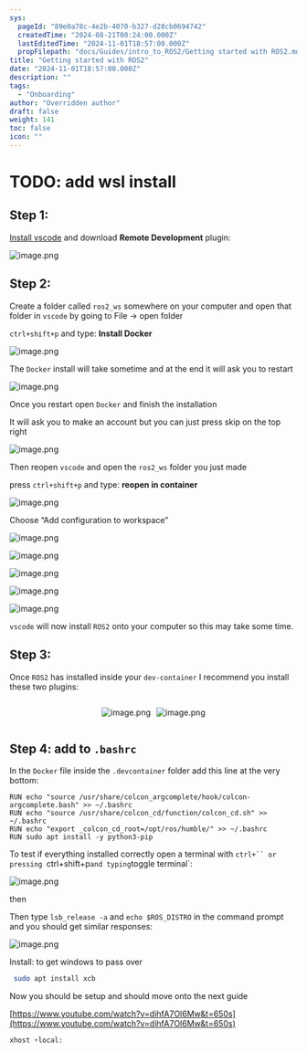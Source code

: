 ```yaml
---
sys:
  pageId: "89e0a78c-4e2b-4070-b327-d28cb0694742"
  createdTime: "2024-08-21T00:24:00.000Z"
  lastEditedTime: "2024-11-01T18:57:00.000Z"
  propFilepath: "docs/Guides/intro_to_ROS2/Getting started with ROS2.md"
title: "Getting started with ROS2"
date: "2024-11-01T18:57:00.000Z"
description: ""
tags:
  - "Onboarding"
author: "Overridden author"
draft: false
weight: 141
toc: false
icon: ""
---
```


# TODO: add wsl install

## Step 1:

[Install vscode](https://code.visualstudio.com/download) and download **Remote Development** plugin:

![image.png](https://prod-files-secure.s3.us-west-2.amazonaws.com/d518164a-d88e-44d1-a4ee-3adb3bd8bce0/efb52993-1881-4a40-b95e-6f020334f022/image.png?X-Amz-Algorithm=AWS4-HMAC-SHA256&X-Amz-Content-Sha256=UNSIGNED-PAYLOAD&X-Amz-Credential=ASIAZI2LB466QBMDHCJO%2F20250306%2Fus-west-2%2Fs3%2Faws4_request&X-Amz-Date=20250306T210747Z&X-Amz-Expires=3600&X-Amz-Security-Token=IQoJb3JpZ2luX2VjEOv%2F%2F%2F%2F%2F%2F%2F%2F%2F%2FwEaCXVzLXdlc3QtMiJGMEQCICypruJyr%2FmTy2BHUaGGD7W%2BN9B1T1OUKWm%2F5H%2BbvSbtAiAXzPVGCOIEzYHw9UBeytVl3Pixe7fQiptqwAO5vhQjmSr%2FAwgzEAAaDDYzNzQyMzE4MzgwNSIMx7gto68BoGwYIjFyKtwDFD9PlssmvH8hCCb6O9zIANey1E%2FzBImsMcWfabzjG0bPej3c2i6pvcbrPzNuMabn2EVvxtwBer9jHOBFJVMYadT98PGeQ0mRCxwmoX1AjmkmQyIDNQBMSjthKc3AONuqgErchEor%2BNFirxFujfQ%2FAqdT%2B7gIBUcfs7VMb9JO6iwPO453w3soDvd%2F%2B%2FPzhhwiDI1btDUAu2v8qD3VdxTlJ8MF6Tx1XPOjNRYPSbpv9Kbw8EWDaO3Q2cY43snteWD0tmRtrlx9Fub%2BKvevZFvvej2gB6R7OijsMETOvW%2BSIPUkRV0eayX88MtPe3DdyJ5yWkRNpK4l1LTDgF6b0auzxNHbcFfc1rj%2BvX%2FOQJROUh3VnNOX0PyNNw5%2FQl77fxdNfaw7gLg7r1r90Ahz6N70OTk6YVubYhMhd7c9%2BNM5P5iImDT%2FkSH3JsXPJPWHnTQyeSECLBwTrRBnGqbbyD3AUb2g80OBiQkGu7lUI4BT%2FVr430OJmkSSXTVSp3s2eSEmmFCZGKl3jJQz%2BCIXZxA42Rm7qUXIzB3lNAVXUdK%2FR1MlazUbeO9QyFwnDMknGmgwGAOrVyg21%2FI654Wqinx0vUeXca41Nr1stnnRL7pWzbqsS8lTI9f0cFrSRgQw4s2nvgY6pgESg6dR%2F3JyiY0EmbDdiUxCraFNkHU3PAqqbC%2BZ6g99Zi%2BwuAl5WnFGI97Krv02R7KOfnJPEdvz3dfTMD9Cc%2BSyplLrtav332vPRVeu21LuIPEd%2F%2BTUcuOzrFCED4xuqoUNHzfGz4kGuakv6KBzWxWNboj0eHy4%2BoWMuWwb5tcqKa5bpWhN%2BptJ77H8m%2BUnoJKU0fXpeqRgqt2qrtSkA8Q37D3r6Mho&X-Amz-Signature=f30d2d0afdb049412332698863ffa5c7b01b834b302b85907f02bd715b54e728&X-Amz-SignedHeaders=host&x-id=GetObject)

## Step 2:

Create a folder called `ros2_ws` somewhere on your computer and open that folder in `vscode` by going to File → open folder 

`ctrl+shift+p` and type: **Install Docker**

![image.png](https://prod-files-secure.s3.us-west-2.amazonaws.com/d518164a-d88e-44d1-a4ee-3adb3bd8bce0/2269dc0e-1cd5-47ff-bceb-c04ad9b2eab0/image.png?X-Amz-Algorithm=AWS4-HMAC-SHA256&X-Amz-Content-Sha256=UNSIGNED-PAYLOAD&X-Amz-Credential=ASIAZI2LB466QBMDHCJO%2F20250306%2Fus-west-2%2Fs3%2Faws4_request&X-Amz-Date=20250306T210747Z&X-Amz-Expires=3600&X-Amz-Security-Token=IQoJb3JpZ2luX2VjEOv%2F%2F%2F%2F%2F%2F%2F%2F%2F%2FwEaCXVzLXdlc3QtMiJGMEQCICypruJyr%2FmTy2BHUaGGD7W%2BN9B1T1OUKWm%2F5H%2BbvSbtAiAXzPVGCOIEzYHw9UBeytVl3Pixe7fQiptqwAO5vhQjmSr%2FAwgzEAAaDDYzNzQyMzE4MzgwNSIMx7gto68BoGwYIjFyKtwDFD9PlssmvH8hCCb6O9zIANey1E%2FzBImsMcWfabzjG0bPej3c2i6pvcbrPzNuMabn2EVvxtwBer9jHOBFJVMYadT98PGeQ0mRCxwmoX1AjmkmQyIDNQBMSjthKc3AONuqgErchEor%2BNFirxFujfQ%2FAqdT%2B7gIBUcfs7VMb9JO6iwPO453w3soDvd%2F%2B%2FPzhhwiDI1btDUAu2v8qD3VdxTlJ8MF6Tx1XPOjNRYPSbpv9Kbw8EWDaO3Q2cY43snteWD0tmRtrlx9Fub%2BKvevZFvvej2gB6R7OijsMETOvW%2BSIPUkRV0eayX88MtPe3DdyJ5yWkRNpK4l1LTDgF6b0auzxNHbcFfc1rj%2BvX%2FOQJROUh3VnNOX0PyNNw5%2FQl77fxdNfaw7gLg7r1r90Ahz6N70OTk6YVubYhMhd7c9%2BNM5P5iImDT%2FkSH3JsXPJPWHnTQyeSECLBwTrRBnGqbbyD3AUb2g80OBiQkGu7lUI4BT%2FVr430OJmkSSXTVSp3s2eSEmmFCZGKl3jJQz%2BCIXZxA42Rm7qUXIzB3lNAVXUdK%2FR1MlazUbeO9QyFwnDMknGmgwGAOrVyg21%2FI654Wqinx0vUeXca41Nr1stnnRL7pWzbqsS8lTI9f0cFrSRgQw4s2nvgY6pgESg6dR%2F3JyiY0EmbDdiUxCraFNkHU3PAqqbC%2BZ6g99Zi%2BwuAl5WnFGI97Krv02R7KOfnJPEdvz3dfTMD9Cc%2BSyplLrtav332vPRVeu21LuIPEd%2F%2BTUcuOzrFCED4xuqoUNHzfGz4kGuakv6KBzWxWNboj0eHy4%2BoWMuWwb5tcqKa5bpWhN%2BptJ77H8m%2BUnoJKU0fXpeqRgqt2qrtSkA8Q37D3r6Mho&X-Amz-Signature=b4daa1fa14a7e567c3cf4b0281f49b5f373c1080cc6ee56073b185dc3691249d&X-Amz-SignedHeaders=host&x-id=GetObject)

The `Docker` install will take sometime and at the end it will ask you to restart

![image.png](https://prod-files-secure.s3.us-west-2.amazonaws.com/d518164a-d88e-44d1-a4ee-3adb3bd8bce0/ed233f78-be33-4b1f-b89c-9c346c0e961e/image.png?X-Amz-Algorithm=AWS4-HMAC-SHA256&X-Amz-Content-Sha256=UNSIGNED-PAYLOAD&X-Amz-Credential=ASIAZI2LB466QBMDHCJO%2F20250306%2Fus-west-2%2Fs3%2Faws4_request&X-Amz-Date=20250306T210747Z&X-Amz-Expires=3600&X-Amz-Security-Token=IQoJb3JpZ2luX2VjEOv%2F%2F%2F%2F%2F%2F%2F%2F%2F%2FwEaCXVzLXdlc3QtMiJGMEQCICypruJyr%2FmTy2BHUaGGD7W%2BN9B1T1OUKWm%2F5H%2BbvSbtAiAXzPVGCOIEzYHw9UBeytVl3Pixe7fQiptqwAO5vhQjmSr%2FAwgzEAAaDDYzNzQyMzE4MzgwNSIMx7gto68BoGwYIjFyKtwDFD9PlssmvH8hCCb6O9zIANey1E%2FzBImsMcWfabzjG0bPej3c2i6pvcbrPzNuMabn2EVvxtwBer9jHOBFJVMYadT98PGeQ0mRCxwmoX1AjmkmQyIDNQBMSjthKc3AONuqgErchEor%2BNFirxFujfQ%2FAqdT%2B7gIBUcfs7VMb9JO6iwPO453w3soDvd%2F%2B%2FPzhhwiDI1btDUAu2v8qD3VdxTlJ8MF6Tx1XPOjNRYPSbpv9Kbw8EWDaO3Q2cY43snteWD0tmRtrlx9Fub%2BKvevZFvvej2gB6R7OijsMETOvW%2BSIPUkRV0eayX88MtPe3DdyJ5yWkRNpK4l1LTDgF6b0auzxNHbcFfc1rj%2BvX%2FOQJROUh3VnNOX0PyNNw5%2FQl77fxdNfaw7gLg7r1r90Ahz6N70OTk6YVubYhMhd7c9%2BNM5P5iImDT%2FkSH3JsXPJPWHnTQyeSECLBwTrRBnGqbbyD3AUb2g80OBiQkGu7lUI4BT%2FVr430OJmkSSXTVSp3s2eSEmmFCZGKl3jJQz%2BCIXZxA42Rm7qUXIzB3lNAVXUdK%2FR1MlazUbeO9QyFwnDMknGmgwGAOrVyg21%2FI654Wqinx0vUeXca41Nr1stnnRL7pWzbqsS8lTI9f0cFrSRgQw4s2nvgY6pgESg6dR%2F3JyiY0EmbDdiUxCraFNkHU3PAqqbC%2BZ6g99Zi%2BwuAl5WnFGI97Krv02R7KOfnJPEdvz3dfTMD9Cc%2BSyplLrtav332vPRVeu21LuIPEd%2F%2BTUcuOzrFCED4xuqoUNHzfGz4kGuakv6KBzWxWNboj0eHy4%2BoWMuWwb5tcqKa5bpWhN%2BptJ77H8m%2BUnoJKU0fXpeqRgqt2qrtSkA8Q37D3r6Mho&X-Amz-Signature=8db8593b93d2f9d69ad0fe9f3913ecca370ed593f98bed79238803a35cdac6b2&X-Amz-SignedHeaders=host&x-id=GetObject)

Once you restart open `Docker` and finish the installation

It will ask you to make an account but you can just press skip on the top right

![image.png](https://prod-files-secure.s3.us-west-2.amazonaws.com/d518164a-d88e-44d1-a4ee-3adb3bd8bce0/21010ad9-1659-4fd9-9f59-9932a09b2a3d/image.png?X-Amz-Algorithm=AWS4-HMAC-SHA256&X-Amz-Content-Sha256=UNSIGNED-PAYLOAD&X-Amz-Credential=ASIAZI2LB466QBMDHCJO%2F20250306%2Fus-west-2%2Fs3%2Faws4_request&X-Amz-Date=20250306T210747Z&X-Amz-Expires=3600&X-Amz-Security-Token=IQoJb3JpZ2luX2VjEOv%2F%2F%2F%2F%2F%2F%2F%2F%2F%2FwEaCXVzLXdlc3QtMiJGMEQCICypruJyr%2FmTy2BHUaGGD7W%2BN9B1T1OUKWm%2F5H%2BbvSbtAiAXzPVGCOIEzYHw9UBeytVl3Pixe7fQiptqwAO5vhQjmSr%2FAwgzEAAaDDYzNzQyMzE4MzgwNSIMx7gto68BoGwYIjFyKtwDFD9PlssmvH8hCCb6O9zIANey1E%2FzBImsMcWfabzjG0bPej3c2i6pvcbrPzNuMabn2EVvxtwBer9jHOBFJVMYadT98PGeQ0mRCxwmoX1AjmkmQyIDNQBMSjthKc3AONuqgErchEor%2BNFirxFujfQ%2FAqdT%2B7gIBUcfs7VMb9JO6iwPO453w3soDvd%2F%2B%2FPzhhwiDI1btDUAu2v8qD3VdxTlJ8MF6Tx1XPOjNRYPSbpv9Kbw8EWDaO3Q2cY43snteWD0tmRtrlx9Fub%2BKvevZFvvej2gB6R7OijsMETOvW%2BSIPUkRV0eayX88MtPe3DdyJ5yWkRNpK4l1LTDgF6b0auzxNHbcFfc1rj%2BvX%2FOQJROUh3VnNOX0PyNNw5%2FQl77fxdNfaw7gLg7r1r90Ahz6N70OTk6YVubYhMhd7c9%2BNM5P5iImDT%2FkSH3JsXPJPWHnTQyeSECLBwTrRBnGqbbyD3AUb2g80OBiQkGu7lUI4BT%2FVr430OJmkSSXTVSp3s2eSEmmFCZGKl3jJQz%2BCIXZxA42Rm7qUXIzB3lNAVXUdK%2FR1MlazUbeO9QyFwnDMknGmgwGAOrVyg21%2FI654Wqinx0vUeXca41Nr1stnnRL7pWzbqsS8lTI9f0cFrSRgQw4s2nvgY6pgESg6dR%2F3JyiY0EmbDdiUxCraFNkHU3PAqqbC%2BZ6g99Zi%2BwuAl5WnFGI97Krv02R7KOfnJPEdvz3dfTMD9Cc%2BSyplLrtav332vPRVeu21LuIPEd%2F%2BTUcuOzrFCED4xuqoUNHzfGz4kGuakv6KBzWxWNboj0eHy4%2BoWMuWwb5tcqKa5bpWhN%2BptJ77H8m%2BUnoJKU0fXpeqRgqt2qrtSkA8Q37D3r6Mho&X-Amz-Signature=1c7d966de96dad1df9733df2c5956c155d0017a227ea86d3315f7610ac5aa130&X-Amz-SignedHeaders=host&x-id=GetObject)

Then reopen `vscode` and open the `ros2_ws` folder you just made

press `ctrl+shift+p` and type: **reopen in container**

![image.png](https://prod-files-secure.s3.us-west-2.amazonaws.com/d518164a-d88e-44d1-a4ee-3adb3bd8bce0/4e93b8c2-41ad-488c-8095-c74205196118/image.png?X-Amz-Algorithm=AWS4-HMAC-SHA256&X-Amz-Content-Sha256=UNSIGNED-PAYLOAD&X-Amz-Credential=ASIAZI2LB466QBMDHCJO%2F20250306%2Fus-west-2%2Fs3%2Faws4_request&X-Amz-Date=20250306T210747Z&X-Amz-Expires=3600&X-Amz-Security-Token=IQoJb3JpZ2luX2VjEOv%2F%2F%2F%2F%2F%2F%2F%2F%2F%2FwEaCXVzLXdlc3QtMiJGMEQCICypruJyr%2FmTy2BHUaGGD7W%2BN9B1T1OUKWm%2F5H%2BbvSbtAiAXzPVGCOIEzYHw9UBeytVl3Pixe7fQiptqwAO5vhQjmSr%2FAwgzEAAaDDYzNzQyMzE4MzgwNSIMx7gto68BoGwYIjFyKtwDFD9PlssmvH8hCCb6O9zIANey1E%2FzBImsMcWfabzjG0bPej3c2i6pvcbrPzNuMabn2EVvxtwBer9jHOBFJVMYadT98PGeQ0mRCxwmoX1AjmkmQyIDNQBMSjthKc3AONuqgErchEor%2BNFirxFujfQ%2FAqdT%2B7gIBUcfs7VMb9JO6iwPO453w3soDvd%2F%2B%2FPzhhwiDI1btDUAu2v8qD3VdxTlJ8MF6Tx1XPOjNRYPSbpv9Kbw8EWDaO3Q2cY43snteWD0tmRtrlx9Fub%2BKvevZFvvej2gB6R7OijsMETOvW%2BSIPUkRV0eayX88MtPe3DdyJ5yWkRNpK4l1LTDgF6b0auzxNHbcFfc1rj%2BvX%2FOQJROUh3VnNOX0PyNNw5%2FQl77fxdNfaw7gLg7r1r90Ahz6N70OTk6YVubYhMhd7c9%2BNM5P5iImDT%2FkSH3JsXPJPWHnTQyeSECLBwTrRBnGqbbyD3AUb2g80OBiQkGu7lUI4BT%2FVr430OJmkSSXTVSp3s2eSEmmFCZGKl3jJQz%2BCIXZxA42Rm7qUXIzB3lNAVXUdK%2FR1MlazUbeO9QyFwnDMknGmgwGAOrVyg21%2FI654Wqinx0vUeXca41Nr1stnnRL7pWzbqsS8lTI9f0cFrSRgQw4s2nvgY6pgESg6dR%2F3JyiY0EmbDdiUxCraFNkHU3PAqqbC%2BZ6g99Zi%2BwuAl5WnFGI97Krv02R7KOfnJPEdvz3dfTMD9Cc%2BSyplLrtav332vPRVeu21LuIPEd%2F%2BTUcuOzrFCED4xuqoUNHzfGz4kGuakv6KBzWxWNboj0eHy4%2BoWMuWwb5tcqKa5bpWhN%2BptJ77H8m%2BUnoJKU0fXpeqRgqt2qrtSkA8Q37D3r6Mho&X-Amz-Signature=1c53bf62d103cf194da54721c43b415695cad135a584c3e44b33d271ae1dec0e&X-Amz-SignedHeaders=host&x-id=GetObject)

Choose “Add configuration to workspace”

![image.png](https://prod-files-secure.s3.us-west-2.amazonaws.com/d518164a-d88e-44d1-a4ee-3adb3bd8bce0/9560b282-5060-4989-ba37-97e7b2c22476/image.png?X-Amz-Algorithm=AWS4-HMAC-SHA256&X-Amz-Content-Sha256=UNSIGNED-PAYLOAD&X-Amz-Credential=ASIAZI2LB466QBMDHCJO%2F20250306%2Fus-west-2%2Fs3%2Faws4_request&X-Amz-Date=20250306T210747Z&X-Amz-Expires=3600&X-Amz-Security-Token=IQoJb3JpZ2luX2VjEOv%2F%2F%2F%2F%2F%2F%2F%2F%2F%2FwEaCXVzLXdlc3QtMiJGMEQCICypruJyr%2FmTy2BHUaGGD7W%2BN9B1T1OUKWm%2F5H%2BbvSbtAiAXzPVGCOIEzYHw9UBeytVl3Pixe7fQiptqwAO5vhQjmSr%2FAwgzEAAaDDYzNzQyMzE4MzgwNSIMx7gto68BoGwYIjFyKtwDFD9PlssmvH8hCCb6O9zIANey1E%2FzBImsMcWfabzjG0bPej3c2i6pvcbrPzNuMabn2EVvxtwBer9jHOBFJVMYadT98PGeQ0mRCxwmoX1AjmkmQyIDNQBMSjthKc3AONuqgErchEor%2BNFirxFujfQ%2FAqdT%2B7gIBUcfs7VMb9JO6iwPO453w3soDvd%2F%2B%2FPzhhwiDI1btDUAu2v8qD3VdxTlJ8MF6Tx1XPOjNRYPSbpv9Kbw8EWDaO3Q2cY43snteWD0tmRtrlx9Fub%2BKvevZFvvej2gB6R7OijsMETOvW%2BSIPUkRV0eayX88MtPe3DdyJ5yWkRNpK4l1LTDgF6b0auzxNHbcFfc1rj%2BvX%2FOQJROUh3VnNOX0PyNNw5%2FQl77fxdNfaw7gLg7r1r90Ahz6N70OTk6YVubYhMhd7c9%2BNM5P5iImDT%2FkSH3JsXPJPWHnTQyeSECLBwTrRBnGqbbyD3AUb2g80OBiQkGu7lUI4BT%2FVr430OJmkSSXTVSp3s2eSEmmFCZGKl3jJQz%2BCIXZxA42Rm7qUXIzB3lNAVXUdK%2FR1MlazUbeO9QyFwnDMknGmgwGAOrVyg21%2FI654Wqinx0vUeXca41Nr1stnnRL7pWzbqsS8lTI9f0cFrSRgQw4s2nvgY6pgESg6dR%2F3JyiY0EmbDdiUxCraFNkHU3PAqqbC%2BZ6g99Zi%2BwuAl5WnFGI97Krv02R7KOfnJPEdvz3dfTMD9Cc%2BSyplLrtav332vPRVeu21LuIPEd%2F%2BTUcuOzrFCED4xuqoUNHzfGz4kGuakv6KBzWxWNboj0eHy4%2BoWMuWwb5tcqKa5bpWhN%2BptJ77H8m%2BUnoJKU0fXpeqRgqt2qrtSkA8Q37D3r6Mho&X-Amz-Signature=768745db8a57d91d712858180fa238ac6fd32221b7b33aae793df5e813d8e73f&X-Amz-SignedHeaders=host&x-id=GetObject)

![image.png](https://prod-files-secure.s3.us-west-2.amazonaws.com/d518164a-d88e-44d1-a4ee-3adb3bd8bce0/2ee63f81-886b-48e8-a553-dc6e5eac99e4/image.png?X-Amz-Algorithm=AWS4-HMAC-SHA256&X-Amz-Content-Sha256=UNSIGNED-PAYLOAD&X-Amz-Credential=ASIAZI2LB466QBMDHCJO%2F20250306%2Fus-west-2%2Fs3%2Faws4_request&X-Amz-Date=20250306T210747Z&X-Amz-Expires=3600&X-Amz-Security-Token=IQoJb3JpZ2luX2VjEOv%2F%2F%2F%2F%2F%2F%2F%2F%2F%2FwEaCXVzLXdlc3QtMiJGMEQCICypruJyr%2FmTy2BHUaGGD7W%2BN9B1T1OUKWm%2F5H%2BbvSbtAiAXzPVGCOIEzYHw9UBeytVl3Pixe7fQiptqwAO5vhQjmSr%2FAwgzEAAaDDYzNzQyMzE4MzgwNSIMx7gto68BoGwYIjFyKtwDFD9PlssmvH8hCCb6O9zIANey1E%2FzBImsMcWfabzjG0bPej3c2i6pvcbrPzNuMabn2EVvxtwBer9jHOBFJVMYadT98PGeQ0mRCxwmoX1AjmkmQyIDNQBMSjthKc3AONuqgErchEor%2BNFirxFujfQ%2FAqdT%2B7gIBUcfs7VMb9JO6iwPO453w3soDvd%2F%2B%2FPzhhwiDI1btDUAu2v8qD3VdxTlJ8MF6Tx1XPOjNRYPSbpv9Kbw8EWDaO3Q2cY43snteWD0tmRtrlx9Fub%2BKvevZFvvej2gB6R7OijsMETOvW%2BSIPUkRV0eayX88MtPe3DdyJ5yWkRNpK4l1LTDgF6b0auzxNHbcFfc1rj%2BvX%2FOQJROUh3VnNOX0PyNNw5%2FQl77fxdNfaw7gLg7r1r90Ahz6N70OTk6YVubYhMhd7c9%2BNM5P5iImDT%2FkSH3JsXPJPWHnTQyeSECLBwTrRBnGqbbyD3AUb2g80OBiQkGu7lUI4BT%2FVr430OJmkSSXTVSp3s2eSEmmFCZGKl3jJQz%2BCIXZxA42Rm7qUXIzB3lNAVXUdK%2FR1MlazUbeO9QyFwnDMknGmgwGAOrVyg21%2FI654Wqinx0vUeXca41Nr1stnnRL7pWzbqsS8lTI9f0cFrSRgQw4s2nvgY6pgESg6dR%2F3JyiY0EmbDdiUxCraFNkHU3PAqqbC%2BZ6g99Zi%2BwuAl5WnFGI97Krv02R7KOfnJPEdvz3dfTMD9Cc%2BSyplLrtav332vPRVeu21LuIPEd%2F%2BTUcuOzrFCED4xuqoUNHzfGz4kGuakv6KBzWxWNboj0eHy4%2BoWMuWwb5tcqKa5bpWhN%2BptJ77H8m%2BUnoJKU0fXpeqRgqt2qrtSkA8Q37D3r6Mho&X-Amz-Signature=2395340cf58881673a9b6ec7f0e3a8e78f447c6143fe85054caa4559f1a9e133&X-Amz-SignedHeaders=host&x-id=GetObject)

![image.png](https://prod-files-secure.s3.us-west-2.amazonaws.com/d518164a-d88e-44d1-a4ee-3adb3bd8bce0/ae1580b2-b048-407e-aed9-b584224a7a04/image.png?X-Amz-Algorithm=AWS4-HMAC-SHA256&X-Amz-Content-Sha256=UNSIGNED-PAYLOAD&X-Amz-Credential=ASIAZI2LB466QBMDHCJO%2F20250306%2Fus-west-2%2Fs3%2Faws4_request&X-Amz-Date=20250306T210747Z&X-Amz-Expires=3600&X-Amz-Security-Token=IQoJb3JpZ2luX2VjEOv%2F%2F%2F%2F%2F%2F%2F%2F%2F%2FwEaCXVzLXdlc3QtMiJGMEQCICypruJyr%2FmTy2BHUaGGD7W%2BN9B1T1OUKWm%2F5H%2BbvSbtAiAXzPVGCOIEzYHw9UBeytVl3Pixe7fQiptqwAO5vhQjmSr%2FAwgzEAAaDDYzNzQyMzE4MzgwNSIMx7gto68BoGwYIjFyKtwDFD9PlssmvH8hCCb6O9zIANey1E%2FzBImsMcWfabzjG0bPej3c2i6pvcbrPzNuMabn2EVvxtwBer9jHOBFJVMYadT98PGeQ0mRCxwmoX1AjmkmQyIDNQBMSjthKc3AONuqgErchEor%2BNFirxFujfQ%2FAqdT%2B7gIBUcfs7VMb9JO6iwPO453w3soDvd%2F%2B%2FPzhhwiDI1btDUAu2v8qD3VdxTlJ8MF6Tx1XPOjNRYPSbpv9Kbw8EWDaO3Q2cY43snteWD0tmRtrlx9Fub%2BKvevZFvvej2gB6R7OijsMETOvW%2BSIPUkRV0eayX88MtPe3DdyJ5yWkRNpK4l1LTDgF6b0auzxNHbcFfc1rj%2BvX%2FOQJROUh3VnNOX0PyNNw5%2FQl77fxdNfaw7gLg7r1r90Ahz6N70OTk6YVubYhMhd7c9%2BNM5P5iImDT%2FkSH3JsXPJPWHnTQyeSECLBwTrRBnGqbbyD3AUb2g80OBiQkGu7lUI4BT%2FVr430OJmkSSXTVSp3s2eSEmmFCZGKl3jJQz%2BCIXZxA42Rm7qUXIzB3lNAVXUdK%2FR1MlazUbeO9QyFwnDMknGmgwGAOrVyg21%2FI654Wqinx0vUeXca41Nr1stnnRL7pWzbqsS8lTI9f0cFrSRgQw4s2nvgY6pgESg6dR%2F3JyiY0EmbDdiUxCraFNkHU3PAqqbC%2BZ6g99Zi%2BwuAl5WnFGI97Krv02R7KOfnJPEdvz3dfTMD9Cc%2BSyplLrtav332vPRVeu21LuIPEd%2F%2BTUcuOzrFCED4xuqoUNHzfGz4kGuakv6KBzWxWNboj0eHy4%2BoWMuWwb5tcqKa5bpWhN%2BptJ77H8m%2BUnoJKU0fXpeqRgqt2qrtSkA8Q37D3r6Mho&X-Amz-Signature=a70af38f0e2f781ddc2bc6cddd0285d8a095dc0f03d7dfdd4c3287b352a14504&X-Amz-SignedHeaders=host&x-id=GetObject)

![image.png](https://prod-files-secure.s3.us-west-2.amazonaws.com/d518164a-d88e-44d1-a4ee-3adb3bd8bce0/53255b28-f75e-430f-b9e3-c0ac8577e42b/image.png?X-Amz-Algorithm=AWS4-HMAC-SHA256&X-Amz-Content-Sha256=UNSIGNED-PAYLOAD&X-Amz-Credential=ASIAZI2LB466QBMDHCJO%2F20250306%2Fus-west-2%2Fs3%2Faws4_request&X-Amz-Date=20250306T210747Z&X-Amz-Expires=3600&X-Amz-Security-Token=IQoJb3JpZ2luX2VjEOv%2F%2F%2F%2F%2F%2F%2F%2F%2F%2FwEaCXVzLXdlc3QtMiJGMEQCICypruJyr%2FmTy2BHUaGGD7W%2BN9B1T1OUKWm%2F5H%2BbvSbtAiAXzPVGCOIEzYHw9UBeytVl3Pixe7fQiptqwAO5vhQjmSr%2FAwgzEAAaDDYzNzQyMzE4MzgwNSIMx7gto68BoGwYIjFyKtwDFD9PlssmvH8hCCb6O9zIANey1E%2FzBImsMcWfabzjG0bPej3c2i6pvcbrPzNuMabn2EVvxtwBer9jHOBFJVMYadT98PGeQ0mRCxwmoX1AjmkmQyIDNQBMSjthKc3AONuqgErchEor%2BNFirxFujfQ%2FAqdT%2B7gIBUcfs7VMb9JO6iwPO453w3soDvd%2F%2B%2FPzhhwiDI1btDUAu2v8qD3VdxTlJ8MF6Tx1XPOjNRYPSbpv9Kbw8EWDaO3Q2cY43snteWD0tmRtrlx9Fub%2BKvevZFvvej2gB6R7OijsMETOvW%2BSIPUkRV0eayX88MtPe3DdyJ5yWkRNpK4l1LTDgF6b0auzxNHbcFfc1rj%2BvX%2FOQJROUh3VnNOX0PyNNw5%2FQl77fxdNfaw7gLg7r1r90Ahz6N70OTk6YVubYhMhd7c9%2BNM5P5iImDT%2FkSH3JsXPJPWHnTQyeSECLBwTrRBnGqbbyD3AUb2g80OBiQkGu7lUI4BT%2FVr430OJmkSSXTVSp3s2eSEmmFCZGKl3jJQz%2BCIXZxA42Rm7qUXIzB3lNAVXUdK%2FR1MlazUbeO9QyFwnDMknGmgwGAOrVyg21%2FI654Wqinx0vUeXca41Nr1stnnRL7pWzbqsS8lTI9f0cFrSRgQw4s2nvgY6pgESg6dR%2F3JyiY0EmbDdiUxCraFNkHU3PAqqbC%2BZ6g99Zi%2BwuAl5WnFGI97Krv02R7KOfnJPEdvz3dfTMD9Cc%2BSyplLrtav332vPRVeu21LuIPEd%2F%2BTUcuOzrFCED4xuqoUNHzfGz4kGuakv6KBzWxWNboj0eHy4%2BoWMuWwb5tcqKa5bpWhN%2BptJ77H8m%2BUnoJKU0fXpeqRgqt2qrtSkA8Q37D3r6Mho&X-Amz-Signature=b454f79c3f1eeba507b61146bdb5819b2355f9e75a96699ddc6ae854445e4340&X-Amz-SignedHeaders=host&x-id=GetObject)

![image.png](https://prod-files-secure.s3.us-west-2.amazonaws.com/d518164a-d88e-44d1-a4ee-3adb3bd8bce0/7c562767-5af9-4ffb-97d1-327bcdf4ee00/image.png?X-Amz-Algorithm=AWS4-HMAC-SHA256&X-Amz-Content-Sha256=UNSIGNED-PAYLOAD&X-Amz-Credential=ASIAZI2LB466QBMDHCJO%2F20250306%2Fus-west-2%2Fs3%2Faws4_request&X-Amz-Date=20250306T210747Z&X-Amz-Expires=3600&X-Amz-Security-Token=IQoJb3JpZ2luX2VjEOv%2F%2F%2F%2F%2F%2F%2F%2F%2F%2FwEaCXVzLXdlc3QtMiJGMEQCICypruJyr%2FmTy2BHUaGGD7W%2BN9B1T1OUKWm%2F5H%2BbvSbtAiAXzPVGCOIEzYHw9UBeytVl3Pixe7fQiptqwAO5vhQjmSr%2FAwgzEAAaDDYzNzQyMzE4MzgwNSIMx7gto68BoGwYIjFyKtwDFD9PlssmvH8hCCb6O9zIANey1E%2FzBImsMcWfabzjG0bPej3c2i6pvcbrPzNuMabn2EVvxtwBer9jHOBFJVMYadT98PGeQ0mRCxwmoX1AjmkmQyIDNQBMSjthKc3AONuqgErchEor%2BNFirxFujfQ%2FAqdT%2B7gIBUcfs7VMb9JO6iwPO453w3soDvd%2F%2B%2FPzhhwiDI1btDUAu2v8qD3VdxTlJ8MF6Tx1XPOjNRYPSbpv9Kbw8EWDaO3Q2cY43snteWD0tmRtrlx9Fub%2BKvevZFvvej2gB6R7OijsMETOvW%2BSIPUkRV0eayX88MtPe3DdyJ5yWkRNpK4l1LTDgF6b0auzxNHbcFfc1rj%2BvX%2FOQJROUh3VnNOX0PyNNw5%2FQl77fxdNfaw7gLg7r1r90Ahz6N70OTk6YVubYhMhd7c9%2BNM5P5iImDT%2FkSH3JsXPJPWHnTQyeSECLBwTrRBnGqbbyD3AUb2g80OBiQkGu7lUI4BT%2FVr430OJmkSSXTVSp3s2eSEmmFCZGKl3jJQz%2BCIXZxA42Rm7qUXIzB3lNAVXUdK%2FR1MlazUbeO9QyFwnDMknGmgwGAOrVyg21%2FI654Wqinx0vUeXca41Nr1stnnRL7pWzbqsS8lTI9f0cFrSRgQw4s2nvgY6pgESg6dR%2F3JyiY0EmbDdiUxCraFNkHU3PAqqbC%2BZ6g99Zi%2BwuAl5WnFGI97Krv02R7KOfnJPEdvz3dfTMD9Cc%2BSyplLrtav332vPRVeu21LuIPEd%2F%2BTUcuOzrFCED4xuqoUNHzfGz4kGuakv6KBzWxWNboj0eHy4%2BoWMuWwb5tcqKa5bpWhN%2BptJ77H8m%2BUnoJKU0fXpeqRgqt2qrtSkA8Q37D3r6Mho&X-Amz-Signature=275bd08702212b98d5b1b09147301cd5342ddecc7dc0206c48faabeae01343f2&X-Amz-SignedHeaders=host&x-id=GetObject)

`vscode` will now install `ROS2` onto your computer so this may take some time.

## Step 3:

Once `ROS2` has installed inside your `dev-container` I recommend you install these two plugins:

<div style="display: flex;flex-direction: row; column-gap:10px; max-width: 630px;justify-content: center;">
<div>

![image.png](https://prod-files-secure.s3.us-west-2.amazonaws.com/d518164a-d88e-44d1-a4ee-3adb3bd8bce0/3fc3d550-5a54-4ba1-ba6b-faa01cdb7369/image.png?X-Amz-Algorithm=AWS4-HMAC-SHA256&X-Amz-Content-Sha256=UNSIGNED-PAYLOAD&X-Amz-Credential=ASIAZI2LB4662VXZHSPV%2F20250306%2Fus-west-2%2Fs3%2Faws4_request&X-Amz-Date=20250306T210756Z&X-Amz-Expires=3600&X-Amz-Security-Token=IQoJb3JpZ2luX2VjEOv%2F%2F%2F%2F%2F%2F%2F%2F%2F%2FwEaCXVzLXdlc3QtMiJHMEUCIQDGKBANP3N0TsrZrPttm2tkEIZ%2FaTFUsqaBEC%2Bjy2LhdwIgUc3xZ0FqJtDgVEpc5JEVWJAyGR7fGw9lHvRCVuiPCrQq%2FwMIMxAAGgw2Mzc0MjMxODM4MDUiDF%2BQCj5a9dnm9gbPKSrcA8q5T%2FazdrV5cvlRsS2G39YnIV96ggwPuYXx4JDBV5BD8UztXUlBxBVET3GhtK7y5%2B4D49PPrYr6NqHlNHI6wPP3E2Xl0H0V8PvqHr92mbCuFj6YuCl1rNm07uWd%2FtX3jF0SyOlBXuW6iBAQwHaVoHT%2B2y79IR6%2BgCz5nU2ftnKYCTOmFwP9s%2FmIpcPa8%2FtHHwRq2NsowyUxMas3vczlVOcZv49OlFIxBHYw6TA7iFbeo6UpZPgDhqP5Bx4tN%2ByLivh5O7sbYU2eKv0jnNIQsUomsAW32ADpkALaaRWaSjKItuG74izv8D6hC8kv9DkqKfUUuubMnefQTD%2BXrcy59a3sQjEvEr1df5ePtnCfauTdfkIsXBq9OOMbVlZ3Zx99NIU45ISrv0uzXX%2Fx0DrLNuypYP8BeYvLxgXFUX4g%2B%2F61M2bzubFqhPJ%2BnqXmx3jmzOdV1fY%2FPcyt0csV5WQwwoJYPQCJVJF%2BToY3XrDE503IDfj2GA4T4bbWDKxRRwfUrB1LAJzz%2BDjZH5rvgqqXYOPRo230tQ73TuezfURUCuEziS8u48y1IbpvecNcYv%2BfCnT%2Bm05%2FYdj6%2FhtBj5JLN9E%2FlRoR%2FwAWF4S3P2MQmF1sYBBKkU7uH1BuXnfoMJfOp74GOqUBPpnO61NCJ12Q3GAb2bMUoA4UZPPSJWT4gycRX6ZqP2lJ1RppZyazQqotdwn0RNKf%2BvAdfHMznmGjD7rsQT9O6nDlLmjtSlGKoSA8CCB7nYUpatlAvp5Zz8wfWUdCU9bTk1Kw7J9VyTRTbpDbUT7YaLOCywP3o48WJDQkfh5c34fDERMVnQ9tLNk%2BApcLc4aYFZdpSv%2BnXxXNnQYXwHdFXLUrGfGZ&X-Amz-Signature=cc8297fde480fc3fb2666f66ca9fab5faf65ee03cc9e4995d0571767d0778d73&X-Amz-SignedHeaders=host&x-id=GetObject)

</div>
<div>

![image.png](https://prod-files-secure.s3.us-west-2.amazonaws.com/d518164a-d88e-44d1-a4ee-3adb3bd8bce0/d994cc66-13c2-4093-a5a3-f84cf4601a82/image.png?X-Amz-Algorithm=AWS4-HMAC-SHA256&X-Amz-Content-Sha256=UNSIGNED-PAYLOAD&X-Amz-Credential=ASIAZI2LB4662CPWOKSV%2F20250306%2Fus-west-2%2Fs3%2Faws4_request&X-Amz-Date=20250306T210757Z&X-Amz-Expires=3600&X-Amz-Security-Token=IQoJb3JpZ2luX2VjEOv%2F%2F%2F%2F%2F%2F%2F%2F%2F%2FwEaCXVzLXdlc3QtMiJIMEYCIQC913ESTszDAte9HoubkjSC%2B1ZOhMEyo%2Fu6%2BHb7osvhTgIhAIo4DZQS79ENxCAdbmJpuySTb2bVqXkCMUCxXVp6A8C8Kv8DCDMQABoMNjM3NDIzMTgzODA1Igzk7ostq%2BB7cRdULkMq3AM2Xou3xyOAqLR7Oi%2Fa98pO%2BsdAHQOa%2BQsvtb1LG1Q2ZCDL0tKRnjqaXlIEfTowDXOSf37TXZJiFBnEYBPLJgGUnQQBKmTyjf%2Fy7rP7DiX0n5PabNL5c6iNbZ9E924dDU4pCQjb%2B28HV6JAAXUJRcQQMQKbQbIF9NO4KGbHz8EujhgYFJ%2BQ5eXz11cetyOtEtUS%2BdGWf8NYdoeTGOsk8TRVt5ukNgvfT0QPiaOmgOXmR2FGQ7eEyDxK3olQpSRQQ%2B%2Bln9oeL%2BxtqE%2BhiA7cQYSd9ziK4FyAOzIE635P6PFGiWMtPgz%2BaK7TIQfdtFEJnp5XKFCLJktbAq4lm%2F5bzEZY%2B9W3AXKWAx7%2BQs0VOsslsJhwi20bQHKLUQI1TEnaGGV4O1%2BjvFEa87Nk6Eet17auY%2FxU8gEObYkzZA566vsX48UzFHaJGRlzGMEmaydxbaq5cGR68JPwANWm%2FkGYf1jhGPTmaYEtT9ThTDxT%2FjtBFv7XGCk8GNiH1K%2FTIDW%2FMHvufxnsBXXbf6eQgZ6BwHlgOXuDoEZlpZyums5fEDPYBEWy8JgHXrheSZ4L8%2F9JtJXgtoO5LVXgmSu7LI5zTBzaNNF%2FgqE7882aFguQ3qA0BaAUyifvIr4adp2kvTCizqe%2BBjqkAYn%2BW9Nm%2BpmhWMlStO%2BU0c3Mf7xC7hYmLL9pLdrWwBA3vt2sz6OpevD%2F%2Biy9AHV26CYaudSGfuAenFz1k%2F7uNEPSRy%2FQbA0hMbR43mAVf1jQxgcSIFRfsiHO8OI3LQwcKwCVCbjmjfTTgQUIjazXhGOQIimlmili2s3FYn7ViisBLNoSlgS%2F5l%2F0sptaymP6yg2vF43OSpVXF%2BXvEx2UJ7n%2BJoLR&X-Amz-Signature=a131a921528baecaaf0e7241b97ad1a1260fd7d189914c76ec94ed60d6cf8942&X-Amz-SignedHeaders=host&x-id=GetObject)

</div>
</div>

## Step 4: add to `.bashrc`

In the `Docker` file inside the `.devcontainer` folder add this line at the very bottom: 

```docker
RUN echo "source /usr/share/colcon_argcomplete/hook/colcon-argcomplete.bash" >> ~/.bashrc
RUN echo "source /usr/share/colcon_cd/function/colcon_cd.sh" >> ~/.bashrc
RUN echo "export _colcon_cd_root=/opt/ros/humble/" >> ~/.bashrc
RUN sudo apt install -y python3-pip 
```

To test if everything installed correctly open a terminal with `ctrl+`` or pressing `ctrl+shift+p` and typing `toggle terminal`:

![image.png](https://prod-files-secure.s3.us-west-2.amazonaws.com/d518164a-d88e-44d1-a4ee-3adb3bd8bce0/6a4943d8-b04e-4c02-9a58-775f3384d1a5/image.png?X-Amz-Algorithm=AWS4-HMAC-SHA256&X-Amz-Content-Sha256=UNSIGNED-PAYLOAD&X-Amz-Credential=ASIAZI2LB466QBMDHCJO%2F20250306%2Fus-west-2%2Fs3%2Faws4_request&X-Amz-Date=20250306T210747Z&X-Amz-Expires=3600&X-Amz-Security-Token=IQoJb3JpZ2luX2VjEOv%2F%2F%2F%2F%2F%2F%2F%2F%2F%2FwEaCXVzLXdlc3QtMiJGMEQCICypruJyr%2FmTy2BHUaGGD7W%2BN9B1T1OUKWm%2F5H%2BbvSbtAiAXzPVGCOIEzYHw9UBeytVl3Pixe7fQiptqwAO5vhQjmSr%2FAwgzEAAaDDYzNzQyMzE4MzgwNSIMx7gto68BoGwYIjFyKtwDFD9PlssmvH8hCCb6O9zIANey1E%2FzBImsMcWfabzjG0bPej3c2i6pvcbrPzNuMabn2EVvxtwBer9jHOBFJVMYadT98PGeQ0mRCxwmoX1AjmkmQyIDNQBMSjthKc3AONuqgErchEor%2BNFirxFujfQ%2FAqdT%2B7gIBUcfs7VMb9JO6iwPO453w3soDvd%2F%2B%2FPzhhwiDI1btDUAu2v8qD3VdxTlJ8MF6Tx1XPOjNRYPSbpv9Kbw8EWDaO3Q2cY43snteWD0tmRtrlx9Fub%2BKvevZFvvej2gB6R7OijsMETOvW%2BSIPUkRV0eayX88MtPe3DdyJ5yWkRNpK4l1LTDgF6b0auzxNHbcFfc1rj%2BvX%2FOQJROUh3VnNOX0PyNNw5%2FQl77fxdNfaw7gLg7r1r90Ahz6N70OTk6YVubYhMhd7c9%2BNM5P5iImDT%2FkSH3JsXPJPWHnTQyeSECLBwTrRBnGqbbyD3AUb2g80OBiQkGu7lUI4BT%2FVr430OJmkSSXTVSp3s2eSEmmFCZGKl3jJQz%2BCIXZxA42Rm7qUXIzB3lNAVXUdK%2FR1MlazUbeO9QyFwnDMknGmgwGAOrVyg21%2FI654Wqinx0vUeXca41Nr1stnnRL7pWzbqsS8lTI9f0cFrSRgQw4s2nvgY6pgESg6dR%2F3JyiY0EmbDdiUxCraFNkHU3PAqqbC%2BZ6g99Zi%2BwuAl5WnFGI97Krv02R7KOfnJPEdvz3dfTMD9Cc%2BSyplLrtav332vPRVeu21LuIPEd%2F%2BTUcuOzrFCED4xuqoUNHzfGz4kGuakv6KBzWxWNboj0eHy4%2BoWMuWwb5tcqKa5bpWhN%2BptJ77H8m%2BUnoJKU0fXpeqRgqt2qrtSkA8Q37D3r6Mho&X-Amz-Signature=f914457b98effaed50f103edc00f603d379af9353050b4652b578ce42ab55049&X-Amz-SignedHeaders=host&x-id=GetObject)

then 

Then type `lsb_release -a` and `echo $ROS_DISTRO` in the command prompt and you should get similar responses:

![image.png](https://prod-files-secure.s3.us-west-2.amazonaws.com/d518164a-d88e-44d1-a4ee-3adb3bd8bce0/3e635dec-a805-4e85-8b9e-d000e5b71a4e/image.png?X-Amz-Algorithm=AWS4-HMAC-SHA256&X-Amz-Content-Sha256=UNSIGNED-PAYLOAD&X-Amz-Credential=ASIAZI2LB466QBMDHCJO%2F20250306%2Fus-west-2%2Fs3%2Faws4_request&X-Amz-Date=20250306T210747Z&X-Amz-Expires=3600&X-Amz-Security-Token=IQoJb3JpZ2luX2VjEOv%2F%2F%2F%2F%2F%2F%2F%2F%2F%2FwEaCXVzLXdlc3QtMiJGMEQCICypruJyr%2FmTy2BHUaGGD7W%2BN9B1T1OUKWm%2F5H%2BbvSbtAiAXzPVGCOIEzYHw9UBeytVl3Pixe7fQiptqwAO5vhQjmSr%2FAwgzEAAaDDYzNzQyMzE4MzgwNSIMx7gto68BoGwYIjFyKtwDFD9PlssmvH8hCCb6O9zIANey1E%2FzBImsMcWfabzjG0bPej3c2i6pvcbrPzNuMabn2EVvxtwBer9jHOBFJVMYadT98PGeQ0mRCxwmoX1AjmkmQyIDNQBMSjthKc3AONuqgErchEor%2BNFirxFujfQ%2FAqdT%2B7gIBUcfs7VMb9JO6iwPO453w3soDvd%2F%2B%2FPzhhwiDI1btDUAu2v8qD3VdxTlJ8MF6Tx1XPOjNRYPSbpv9Kbw8EWDaO3Q2cY43snteWD0tmRtrlx9Fub%2BKvevZFvvej2gB6R7OijsMETOvW%2BSIPUkRV0eayX88MtPe3DdyJ5yWkRNpK4l1LTDgF6b0auzxNHbcFfc1rj%2BvX%2FOQJROUh3VnNOX0PyNNw5%2FQl77fxdNfaw7gLg7r1r90Ahz6N70OTk6YVubYhMhd7c9%2BNM5P5iImDT%2FkSH3JsXPJPWHnTQyeSECLBwTrRBnGqbbyD3AUb2g80OBiQkGu7lUI4BT%2FVr430OJmkSSXTVSp3s2eSEmmFCZGKl3jJQz%2BCIXZxA42Rm7qUXIzB3lNAVXUdK%2FR1MlazUbeO9QyFwnDMknGmgwGAOrVyg21%2FI654Wqinx0vUeXca41Nr1stnnRL7pWzbqsS8lTI9f0cFrSRgQw4s2nvgY6pgESg6dR%2F3JyiY0EmbDdiUxCraFNkHU3PAqqbC%2BZ6g99Zi%2BwuAl5WnFGI97Krv02R7KOfnJPEdvz3dfTMD9Cc%2BSyplLrtav332vPRVeu21LuIPEd%2F%2BTUcuOzrFCED4xuqoUNHzfGz4kGuakv6KBzWxWNboj0eHy4%2BoWMuWwb5tcqKa5bpWhN%2BptJ77H8m%2BUnoJKU0fXpeqRgqt2qrtSkA8Q37D3r6Mho&X-Amz-Signature=958fb8af5c1c4aa80d94c053470646d60f938a668a79284af4e111630504c669&X-Amz-SignedHeaders=host&x-id=GetObject)

Install:  to get windows to pass over

```bash
 sudo apt install xcb
```

Now you should be setup and should move onto the next guide 

[https://www.youtube.com/watch?v=dihfA7Ol6Mw&t=650s](https://www.youtube.com/watch?v=dihfA7Ol6Mw&t=650s)

```python
xhost +local:
```
